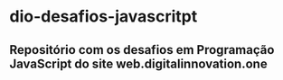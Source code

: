 # dio-desafios-javascritpt
## Repositório com os desafios em Programação JavaScript do site web.digitalinnovation.one
